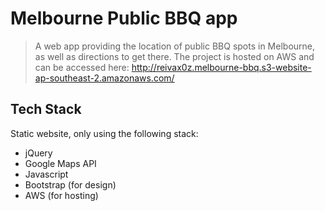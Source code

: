 # Melbourne Public BBQ app

> A web app providing the location of public BBQ spots in Melbourne, as well as directions to get there.
> The project is hosted on AWS and can be accessed here: http://reivax0z.melbourne-bbq.s3-website-ap-southeast-2.amazonaws.com/

## Tech Stack

Static website, only using the following stack:
* jQuery
* Google Maps API
* Javascript
* Bootstrap (for design)
* AWS (for hosting)
